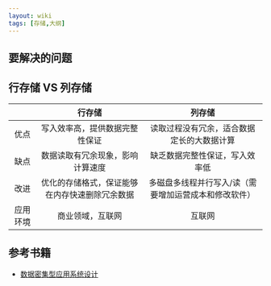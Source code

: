 ```yaml
---
layout: wiki
tags: [存储,大纲]
---
```


## 要解决的问题


## 行存储 VS 列存储

| | 行存储 | 列存储 |
|:--:|:--:|:--:|
|优点|写入效率高，提供数据完整性保证|读取过程没有冗余，适合数据定长的大数据计算|
|缺点|数据读取有冗余现象，影响计算速度|缺乏数据完整性保证，写入效率低|
|改进|优化的存储格式，保证能够在内存快速删除冗余数据|多磁盘多线程并行写入/读（需要增加运营成本和修改软件）|
|应用环境|商业领域，互联网|互联网|

## 参考书籍

* [数据密集型应用系统设计](https://book.douban.com/subject/30329536/)